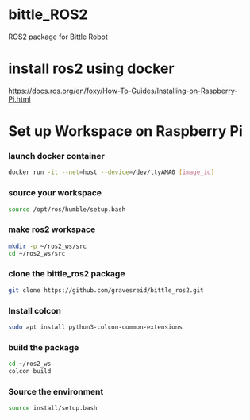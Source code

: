 # bittle_ROS2
ROS2 package for Bittle Robot

# install ros2 using docker
https://docs.ros.org/en/foxy/How-To-Guides/Installing-on-Raspberry-Pi.html

# Set up Workspace on Raspberry Pi
### launch docker container
```bash
docker run -it --net=host --device=/dev/ttyAMA0 [image_id]
```
### source your workspace
```bash
source /opt/ros/humble/setup.bash
```
### make ros2 workspace
```bash
mkdir -p ~/ros2_ws/src
cd ~/ros2_ws/src
```
### clone the bittle_ros2 package
```bash
git clone https://github.com/gravesreid/bittle_ros2.git
```
### Install colcon
```bash
sudo apt install python3-colcon-common-extensions
```
### build the package
```bash
cd ~/ros2_ws
colcon build
```

### Source the environment
```bash
source install/setup.bash
```

